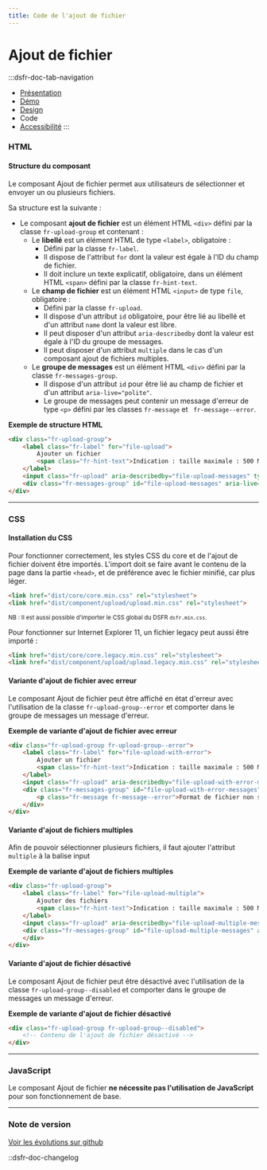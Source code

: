```yaml
---
title: Code de l'ajout de fichier
---
```


# Ajout de fichier

:::dsfr-doc-tab-navigation
- [Présentation](../index.md)
- [Démo](../demo/index.md)
- [Design](../design/index.md)
- Code
- [Accessibilité](../accessibility/index.md)
:::

### HTML

#### Structure du composant

Le composant Ajout de fichier permet aux utilisateurs de sélectionner et envoyer un ou plusieurs fichiers.

Sa structure est la suivante :
- Le composant **ajout de fichier** est un élément HTML `<div>` défini par la classe `fr-upload-group` et contenant :
  - Le **libellé** est un élément HTML de type `<label>`, obligatoire :
    - Défini par la classe `fr-label`.
    - Il dispose de l'attribut `for` dont la valeur est égale à l'ID du champ de fichier.
    - Il doit inclure un texte explicatif, obligatoire, dans un élément HTML `<span>` défini par la classe `fr-hint-text`.
  - Le **champ de fichier** est un élément HTML `<input>` de type `file`, obligatoire :
    - Défini par la classe `fr-upload`.
    - Il dispose d'un attribut `id` obligatoire, pour être lié au libellé et d'un attribut `name` dont la valeur est libre.
    - Il peut disposer d'un attribut `aria-describedby` dont la valeur est égale à l'ID du groupe de messages.
    - Il peut disposer d'un attribut `multiple` dans le cas d'un composant ajout de fichiers multiples.
  - Le **groupe de messages** est un élément HTML `<div>` défini par la classe `fr-messages-group`.
    - Il dispose d'un attribut `id` pour être lié au champ de fichier et d'un attribut `aria-live="polite"`.
    - Le groupe de messages peut contenir un message d'erreur de type `<p>` défini par les classes `fr-message` et ` fr-message--error`.

**Exemple de structure HTML**

```HTML
<div class="fr-upload-group">
    <label class="fr-label" for="file-upload">
        Ajouter un fichier
        <span class="fr-hint-text">Indication : taille maximale : 500 Mo. Formats supportés : jpg, png, pdf. Plusieurs fichiers possibles. Lorem ipsum dolor sit amet, consectetur adipiscing.</span>
    </label>
    <input class="fr-upload" aria-describedby="file-upload-messages" type="file" id="file-upload" name="file-upload">
    <div class="fr-messages-group" id="file-upload-messages" aria-live="polite"></div>
</div>
```

---

### CSS

#### Installation du CSS

Pour fonctionner correctement, les styles CSS du core et de l'ajout de fichier doivent être importés.
L'import doit se faire avant le contenu de la page dans la partie `<head>`, et de préférence avec le fichier minifié, car plus léger.

```HTML
<link href="dist/core/core.min.css" rel="stylesheet">
<link href="dist/component/upload/upload.min.css" rel="stylesheet">
```

<small>NB : Il est aussi possible d'importer le CSS global du DSFR `dsfr.min.css`.</small>

Pour fonctionner sur Internet Explorer 11, un fichier legacy peut aussi être importé :

```HTML
<link href="dist/core/core.legacy.min.css" rel="stylesheet">
<link href="dist/component/upload/upload.legacy.min.css" rel="stylesheet">
```

#### Variante d'ajout de fichier avec erreur

Le composant Ajout de fichier peut être affiché en état d'erreur avec l'utilisation de la classe `fr-upload-group--error` et comporter dans le groupe de messages un message d'erreur.

**Exemple de variante d'ajout de fichier avec erreur**

```HTML
<div class="fr-upload-group fr-upload-group--error">
    <label class="fr-label" for="file-upload-with-error">
        Ajouter un fichier
        <span class="fr-hint-text">Indication : taille maximale : 500 Mo. Formats supportés : jpg, png, pdf. Plusieurs fichiers possibles. Lorem ipsum dolor sit amet, consectetur adipiscing.</span>
    </label>
    <input class="fr-upload" aria-describedby="file-upload-with-error-messages" type="file" id="file-upload-with-error" name="file-upload-with-error">
    <div class="fr-messages-group" id="file-upload-with-error-messages" aria-live="polite">
        <p class="fr-message fr-message--error">Format de fichier non supporté</p>
    </div>
</div>
```

#### Variante d'ajout de fichiers multiples

Afin de pouvoir sélectionner plusieurs fichiers, il faut ajouter l'attribut `multiple` à la balise input

**Exemple de variante d'ajout de fichiers multiples**

```HTML
<div class="fr-upload-group">
    <label class="fr-label" for="file-upload-multiple">
        Ajouter des fichiers
        <span class="fr-hint-text">Indication : taille maximale : 500 Mo. Formats supportés : jpg, png, pdf. Plusieurs fichiers possibles. Lorem ipsum dolor sit amet, consectetur adipiscing.</span>
    </label>
    <input class="fr-upload" aria-describedby="file-upload-multiple-messages" multiple type="file" id="file-upload-multiple" name="file-upload-multiple">
    <div class="fr-messages-group" id="file-upload-multiple-messages" aria-live="polite">
    </div>
</div>
```

#### Variante d'ajout de fichier désactivé

Le composant Ajout de fichier peut être désactivé avec l'utilisation de la classe `fr-upload-group--disabled` et comporter dans le groupe de messages un message d'erreur.

**Exemple de variante d'ajout de fichier désactivé**

```HTML
<div class="fr-upload-group fr-upload-group--disabled">
    <!-- Contenu de l'ajout de fichier désactivé -->
</div>
```

---

### JavaScript

Le composant Ajout de fichier **ne nécessite pas l'utilisation de JavaScript** pour son fonctionnement de base.

---

### Note de version

[Voir les évolutions sur github](https://github.com/GouvernementFR/dsfr/pulls?q=is%3Apr+is%3Aclosed+is%3Amerged+upload)

::dsfr-doc-changelog
